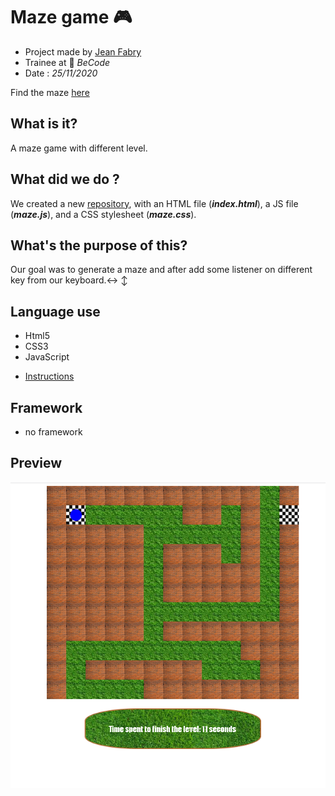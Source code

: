 # Maze game :video_game:

- Project made by [Jean Fabry](https://github.com/JeanFabry)
- Trainee at :office: *BeCode* 
- Date : *25/11/2020*

Find the maze [here](https://jeanfabry.github.io/amazeing/)

## What is it?

A maze game with different level.

## What did we do ? 

We created a new [repository](https://github.com/JeanFabry/amazeing), with an HTML file (***index.html***), a JS file (***maze.js***), and a CSS stylesheet (***maze.css***).

## What's the purpose of this?

Our goal was to generate a maze and after add some listener on different key from our keyboard.:left_right_arrow: :arrow_up_down:

## Language use 

- Html5
- CSS3
- JavaScript
* [Instructions](https://github.com/becodeorg/bxl-hopper-1-25/tree/master/The%20Hill/projects/2.amazeing)

## Framework 

- no framework


## Preview
![Preview](./Assets/preview.png)
